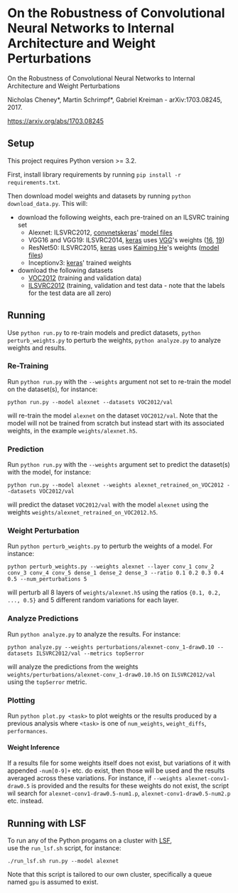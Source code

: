# On the Robustness of Convolutional Neural Networks to Internal Architecture and Weight Perturbations
On the Robustness of Convolutional Neural Networks to Internal Architecture and Weight Perturbations

Nicholas Cheney*, Martin Schrimpf*, Gabriel Kreiman - arXiv:1703.08245, 2017.

https://arxiv.org/abs/1703.08245

## Setup
This project requires Python version >= 3.2.

First, install library requirements by running `pip install -r requirements.txt`.

Then download model weights and datasets by running `python download_data.py`. This will:
* download the following weights, each pre-trained on an ILSVRC training set
  * Alexnet: ILSVRC2012, [convnetskeras](https://github.com/heuritech/convnets-keras)' [model files](http://files.heuritech.com/weights/alexnet_weights.h5)
  * VGG16 and VGG19: ILSVRC2014, [keras](https://github.com/fchollet/deep-learning-models) uses [VGG](http://www.robots.ox.ac.uk/~vgg/research/very_deep/)'s weights ([16](http://www.robots.ox.ac.uk/~vgg/software/very_deep/caffe/VGG_ILSVRC_16_layers.caffemodel), [19](http://www.robots.ox.ac.uk/~vgg/software/very_deep/caffe/VGG_ILSVRC_19_layers.caffemodel))
  * ResNet50: ILSVRC2015,  [keras](https://github.com/fchollet/deep-learning-models) uses [Kaiming He](https://github.com/KaimingHe/deep-residual-networks)'s weights ([model files](https://onedrive.live.com/?authkey=%21AAFW2-FVoxeVRck&id=4006CBB8476FF777%2117887&cid=4006CBB8476FF777))
  * Inceptionv3: [keras](https://github.com/fchollet/deep-learning-models)' trained weights
* download the following datasets
  * [VOC2012](http://host.robots.ox.ac.uk/pascal/VOC/voc2012/VOCtrainval_11-May-2012.tar) (training and validation data)
  * [ILSVRC2012](http://image-net.org/challenges/LSVRC/2012/) (training, validation and test data - note that the labels for the test data are all zero)


## Running
Use `python run.py` to re-train models and predict datasets, 
`python perturb_weights.py` to perturb the weights, 
`python analyze.py` to analyze weights and results.

### Re-Training
Run `python run.py` with the `--weights` argument not set to re-train the model on the dataset(s), for instance:

    python run.py --model alexnet --datasets VOC2012/val
will re-train the model `alexnet` on the dataset `VOC2012/val`.
Note that the model will not be trained from scratch but instead start with its associated weights, in the example `weights/alexnet.h5`.

### Prediction
Run `python run.py` with the `--weights` argument set to predict the dataset(s) with the model, for instance:

    python run.py --model alexnet --weights alexnet_retrained_on_VOC2012 --datasets VOC2012/val
will predict the dataset `VOC2012/val` with the model `alexnet` using the weights `weights/alexnet_retrained_on_VOC2012.h5`.

### Weight Perturbation
Run `python perturb_weights.py` to perturb the weights of a model.
For instance:

    python perturb_weights.py --weights alexnet --layer conv_1 conv_2 conv_3 conv_4 conv_5 dense_1 dense_2 dense_3 --ratio 0.1 0.2 0.3 0.4 0.5 --num_perturbations 5
will perturb all 8 layers of `weights/alexnet.h5` using the ratios `{0.1, 0.2, ..., 0.5}` and 5 different random variations for each layer.

### Analyze Predictions
Run `python analyze.py` to analyze the results.
For instance:

    python analyze.py --weights perturbations/alexnet-conv_1-draw0.10 --datasets ILSVRC2012/val --metrics top5error
will analyze the predictions from the weights `weights/perturbations/alexnet-conv_1-draw0.10.h5` 
on `ILSVRC2012/val` using the `top5error` metric.

### Plotting
Run `python plot.py <task>` to plot weights 
or the results produced by a previous analysis
where `<task>` is one of `num_weights`, `weight_diffs`, `performances`.

#### Weight Inference
If a results file for some weights itself does not exist, 
but variations of it with appended `-num[0-9]+` etc. do exist, 
then those will be used and the results averaged across these variations.
For instance, if `--weights alexnet-conv1-draw0.5` is provided 
and the results for these weights do not exist, the script wil search for 
`alexnet-conv1-draw0.5-num1.p`, `alexnet-conv1-draw0.5-num2.p` etc. instead.


## Running with LSF
To run any of the Python progams on a cluster with [LSF](https://www.ibm.com/support/knowledgecenter/SSETD4_9.1.2/lsf_kc_cmd_ref.html),  
use the `run_lsf.sh` script, for instance:

    ./run_lsf.sh run.py --model alexnet
Note that this script is tailored to our own cluster, 
specifically a queue named `gpu` is assumed to exist.
